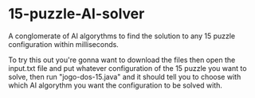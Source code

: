 # 15-puzzle-AI-solver
A conglomerate of AI algorythms to find the solution to any 15 puzzle configuration within milliseconds.

To try this out you're gonna want to download the files then open the input.txt file and put whatever configuration of the 15 puzzle you want to solve, then run "jogo-dos-15.java" and it should tell you to choose with which AI algorythm you want the configuration to be solved with.
